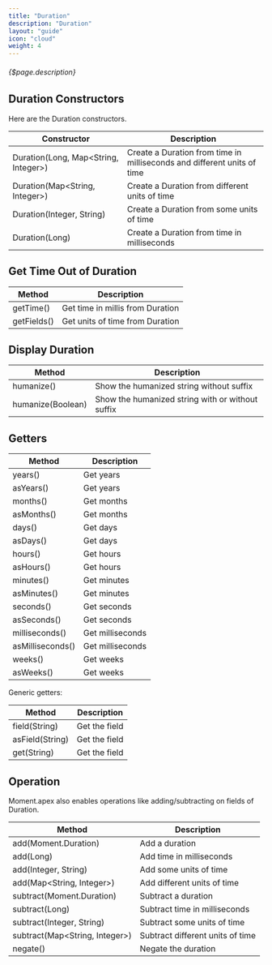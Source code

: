 ```yaml
---
title: "Duration"
description: "Duration"
layout: "guide"
icon: "cloud"
weight: 4
---
```


###### {$page.description}

<article id="1">

## Duration Constructors

Here are the Duration constructors.

| Constructor | Description |
| ----------- | ----------- |
| Duration(Long, Map&lt;String, Integer&gt;) | Create a Duration from time in milliseconds and different units of time |
| Duration(Map&lt;String, Integer&gt;) | Create a Duration from different units of time |
| Duration(Integer, String) | Create a Duration from some units of time |
| Duration(Long) | Create a Duration from time in milliseconds |

</article>

<article id="2">

## Get Time Out of Duration

| Method | Description |
| ------ | ----------- |
| getTime() | Get time in millis from Duration |
| getFields() | Get units of time from Duration |

</article>

<article id="3">

## Display Duration

| Method | Description |
| ------ | ----------- |
| humanize() | Show the humanized string without suffix |
| humanize(Boolean) | Show the humanized string with or without suffix |

</article>

<article id="4">

## Getters

| Method | Description |
| ------ | ----------- |
| years() | Get years |
| asYears() | Get years |
| months() | Get months |
| asMonths() | Get months |
| days() | Get days |
| asDays() | Get days |
| hours() | Get hours |
| asHours() | Get hours |
| minutes() | Get minutes |
| asMinutes() | Get minutes |
| seconds() | Get seconds |
| asSeconds() | Get seconds |
| milliseconds() | Get milliseconds |
| asMilliseconds() | Get milliseconds |
| weeks() | Get weeks |
| asWeeks() | Get weeks |

Generic getters:

| Method | Description |
| ------ | ----------- |
| field(String) | Get the field |
| asField(String) | Get the field |
| get(String) | Get the field |

</article>

<article id="5">

## Operation

Moment.apex also enables operations like adding/subtracting on fields of Duration.


| Method | Description |
| ------ | ----------- |
| add(Moment.Duration) | Add a duration |
| add(Long) | Add time in milliseconds |
| add(Integer, String) | Add some units of time |
| add(Map&lt;String, Integer&gt;) | Add different units of time |
| subtract(Moment.Duration) | Subtract a duration |
| subtract(Long) | Subtract time in milliseconds |
| subtract(Integer, String) | Subtract some units of time |
| subtract(Map&lt;String, Integer&gt;) | Subtract different units of time |
| negate() | Negate the duration |

</article>
